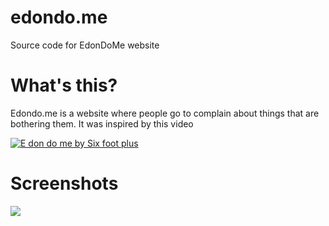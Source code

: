# edondo.me
Source code for EdonDoMe website

# What's this?
Edondo.me is a website where people go to complain about things that are bothering them.
It was inspired by this video


[![E don do me by Six foot plus](https://github.com/othreecodes/edondo.me/raw/master/video.png)](https://youtu.be/vXpWvU9HKZs?t=3 "E don do me")

# Screenshots
<img src="https://github.com/othreecodes/edondo.me/raw/master/Screenshot%20from%202017-05-05%2008-29-48.png">
